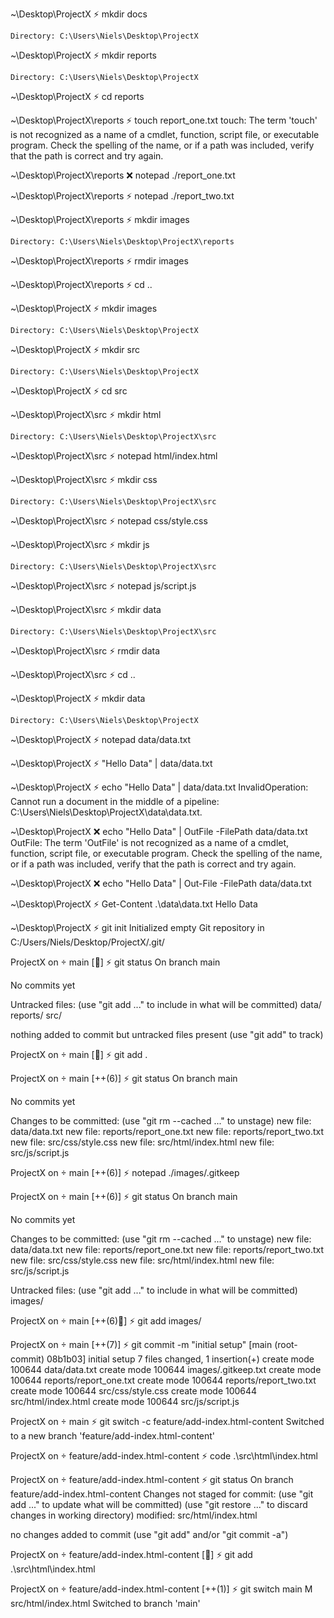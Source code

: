 ~\Desktop\ProjectX
⚡ mkdir docs

    Directory: C:\Users\Niels\Desktop\ProjectX



~\Desktop\ProjectX
⚡ mkdir reports

    Directory: C:\Users\Niels\Desktop\ProjectX



~\Desktop\ProjectX
⚡ cd reports


~\Desktop\ProjectX\reports
⚡ touch report_one.txt
touch: The term 'touch' is not recognized as a name of a cmdlet, function, script file, or executable program.
Check the spelling of the name, or if a path was included, verify that the path is correct and try again.


~\Desktop\ProjectX\reports
❌ notepad ./report_one.txt


~\Desktop\ProjectX\reports
⚡ notepad ./report_two.txt


~\Desktop\ProjectX\reports
⚡ mkdir images

    Directory: C:\Users\Niels\Desktop\ProjectX\reports



~\Desktop\ProjectX\reports
⚡ rmdir images


~\Desktop\ProjectX\reports
⚡ cd ..


~\Desktop\ProjectX
⚡ mkdir images

    Directory: C:\Users\Niels\Desktop\ProjectX



~\Desktop\ProjectX
⚡ mkdir src

    Directory: C:\Users\Niels\Desktop\ProjectX



~\Desktop\ProjectX
⚡ cd src


~\Desktop\ProjectX\src
⚡ mkdir html

    Directory: C:\Users\Niels\Desktop\ProjectX\src



~\Desktop\ProjectX\src
⚡ notepad html/index.html


~\Desktop\ProjectX\src
⚡ mkdir css

    Directory: C:\Users\Niels\Desktop\ProjectX\src


~\Desktop\ProjectX\src
⚡ notepad css/style.css


~\Desktop\ProjectX\src
⚡ mkdir js

    Directory: C:\Users\Niels\Desktop\ProjectX\src


~\Desktop\ProjectX\src
⚡ notepad js/script.js


~\Desktop\ProjectX\src
⚡ mkdir data

    Directory: C:\Users\Niels\Desktop\ProjectX\src


~\Desktop\ProjectX\src
⚡ rmdir data


~\Desktop\ProjectX\src
⚡ cd ..


~\Desktop\ProjectX
⚡ mkdir data

    Directory: C:\Users\Niels\Desktop\ProjectX


~\Desktop\ProjectX
⚡ notepad data/data.txt


~\Desktop\ProjectX
⚡ "Hello Data" | data/data.txt


~\Desktop\ProjectX
⚡ echo "Hello Data" | data/data.txt
InvalidOperation: Cannot run a document in the middle of a pipeline: C:\Users\Niels\Desktop\ProjectX\data\data.txt.


~\Desktop\ProjectX
❌ echo "Hello Data" | OutFile -FilePath data/data.txt
OutFile: The term 'OutFile' is not recognized as a name of a cmdlet, function, script file, or executable program.
Check the spelling of the name, or if a path was included, verify that the path is correct and try again.


~\Desktop\ProjectX
❌ echo "Hello Data" | Out-File -FilePath data/data.txt


~\Desktop\ProjectX
⚡ Get-Content .\data\data.txt
Hello Data


~\Desktop\ProjectX
⚡ git init
Initialized empty Git repository in C:/Users/Niels/Desktop/ProjectX/.git/


ProjectX on  main [🤷]
⚡ git status
On branch main

No commits yet

Untracked files:
(use "git add <file>..." to include in what will be committed)
data/ reports/ src/

nothing added to commit but untracked files present (use "git add" to track)


ProjectX on  main [🤷]
⚡ git add .


ProjectX on  main [++(6)]
⚡ git status
On branch main

No commits yet

Changes to be committed:
(use "git rm --cached <file>..." to unstage)
new file: data/data.txt
new file: reports/report_one.txt
new file: reports/report_two.txt
new file: src/css/style.css
new file: src/html/index.html
new file: src/js/script.js


ProjectX on  main [++(6)]
⚡ notepad ./images/.gitkeep


ProjectX on  main [++(6)]
⚡ git status
On branch main

No commits yet

Changes to be committed:
(use "git rm --cached <file>..." to unstage)
new file: data/data.txt
new file: reports/report_one.txt
new file: reports/report_two.txt
new file: src/css/style.css
new file: src/html/index.html
new file: src/js/script.js

Untracked files:
(use "git add <file>..." to include in what will be committed)
images/


ProjectX on  main [++(6)🤷]
⚡ git add images/


ProjectX on  main [++(7)]
⚡ git commit -m "initial setup"
[main (root-commit) 08b1b03] initial setup
7 files changed, 1 insertion(+)
create mode 100644 data/data.txt
create mode 100644 images/.gitkeep.txt
create mode 100644 reports/report_one.txt
create mode 100644 reports/report_two.txt
create mode 100644 src/css/style.css
create mode 100644 src/html/index.html
create mode 100644 src/js/script.js


ProjectX on  main
⚡ git switch -c feature/add-index.html-content
Switched to a new branch 'feature/add-index.html-content'


ProjectX on  feature/add-index.html-content
⚡ code .\src\html\index.html


ProjectX on  feature/add-index.html-content
⚡ git status
On branch feature/add-index.html-content
Changes not staged for commit:
(use "git add <file>..." to update what will be committed)
(use "git restore <file>..." to discard changes in working directory)
modified: src/html/index.html

no changes added to commit (use "git add" and/or "git commit -a")


ProjectX on  feature/add-index.html-content [📝]
⚡ git add .\src\html\index.html


ProjectX on  feature/add-index.html-content [++(1)]
⚡ git switch main
M src/html/index.html
Switched to branch 'main'
